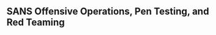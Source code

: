 ## SANS Offensive Operations, Pen Testing, and Red Teaming

[]()
<br></br>
[]()
<br></br>
[]()
<br></br>
[]()
<br></br>
[]()
<br></br>




